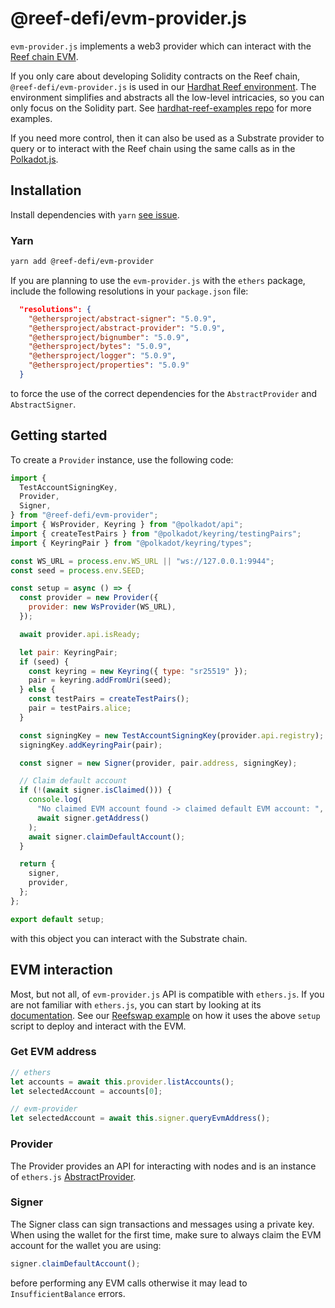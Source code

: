 # @reef-defi/evm-provider.js

`evm-provider.js` implements a web3 provider which can interact with the [Reef chain EVM](https://github.com/reef-defi/reef-chain).

If you only care about developing Solidity contracts on the Reef chain, `@reef-defi/evm-provider.js` is used in our [Hardhat Reef environment](https://github.com/reef-defi/hardhat-reef). The environment simplifies and abstracts all the low-level intricacies, so you can only focus on the Solidity part. See [hardhat-reef-examples repo](https://github.com/reef-defi/hardhat-reef-examples/blob/master/scripts/flipper/deploy.js) for more examples.

If you need more control, then it can also be used as a Substrate provider to query or to interact with the Reef chain using the same calls as in the [Polkadot.js](https://polkadot.js.org/docs/api).

## Installation

Install dependencies with `yarn` [see issue](https://github.com/reef-defi/evm-provider.js/issues/5#issuecomment-912389541).

### Yarn

```bash
yarn add @reef-defi/evm-provider
```

If you are planning to use the `evm-provider.js` with the `ethers` package, include the following resolutions in your `package.json` file:

```json
  "resolutions": {
    "@ethersproject/abstract-signer": "5.0.9",
    "@ethersproject/abstract-provider": "5.0.9",
    "@ethersproject/bignumber": "5.0.9",
    "@ethersproject/bytes": "5.0.9",
    "@ethersproject/logger": "5.0.9",
    "@ethersproject/properties": "5.0.9"
  }
```

to force the use of the correct dependencies for the `AbstractProvider` and `AbstractSigner`.

## Getting started

To create a `Provider` instance, use the following code:

```javascript
import {
  TestAccountSigningKey,
  Provider,
  Signer,
} from "@reef-defi/evm-provider";
import { WsProvider, Keyring } from "@polkadot/api";
import { createTestPairs } from "@polkadot/keyring/testingPairs";
import { KeyringPair } from "@polkadot/keyring/types";

const WS_URL = process.env.WS_URL || "ws://127.0.0.1:9944";
const seed = process.env.SEED;

const setup = async () => {
  const provider = new Provider({
    provider: new WsProvider(WS_URL),
  });

  await provider.api.isReady;

  let pair: KeyringPair;
  if (seed) {
    const keyring = new Keyring({ type: "sr25519" });
    pair = keyring.addFromUri(seed);
  } else {
    const testPairs = createTestPairs();
    pair = testPairs.alice;
  }

  const signingKey = new TestAccountSigningKey(provider.api.registry);
  signingKey.addKeyringPair(pair);

  const signer = new Signer(provider, pair.address, signingKey);

  // Claim default account
  if (!(await signer.isClaimed())) {
    console.log(
      "No claimed EVM account found -> claimed default EVM account: ",
      await signer.getAddress()
    );
    await signer.claimDefaultAccount();
  }

  return {
    signer,
    provider,
  };
};

export default setup;
```

with this object you can interact with the Substrate chain.

## EVM interaction

Most, but not all, of `evm-provider.js` API is compatible with `ethers.js`. If you are not familiar with `ethers.js`, you can start by looking at its [documentation](https://docs.ethers.io/v5/single-page/). See our [Reefswap example](https://github.com/reef-defi/reefswap/blob/653e6f4e77d228bba32fe233bff4a4811eae335e/src/deploy.ts) on how it uses the above `setup` script to deploy and interact with the EVM.

### Get EVM address

```javascript
// ethers
let accounts = await this.provider.listAccounts();
let selectedAccount = accounts[0];

// evm-provider
let selectedAccount = await this.signer.queryEvmAddress();
```

### Provider

The Provider provides an API for interacting with nodes and is an instance of `ethers.js` [AbstractProvider](https://docs.ethers.io/v5/single-page/#/v5/api/providers/-%23-providers).

### Signer

The Signer class can sign transactions and messages using a private key. When using the wallet for the first time, make sure to always claim the EVM account for the wallet you are using:

```javascript
signer.claimDefaultAccount();
```

before performing any EVM calls otherwise it may lead to `InsufficientBalance` errors.
